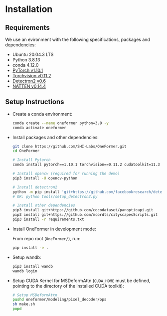 # Installation

## Requirements

We use an evironment with the following specifications, packages and dependencies:

- Ubuntu 20.04.3 LTS
- Python 3.8.13
- conda 4.12.0
- [PyTorch v1.10.1](https://pytorch.org/get-started/previous-versions/)
- [Torchvision v0.11.2](https://pytorch.org/get-started/previous-versions/)
- [Detectron2 v0.6](https://github.com/facebookresearch/detectron2/releases/tag/v0.6)
- [NATTEN v0.14.4](https://github.com/SHI-Labs/NATTEN/releases/tag/v0.14.4)

## Setup Instructions

- Create a conda environment:
  
  ```bash
  conda create --name oneformer python=3.8 -y
  conda activate oneformer
  ```

- Install packages and other dependencies:

  ```bash
  git clone https://github.com/SHI-Labs/OneFormer.git
  cd OneFormer

  # Install Pytorch
  conda install pytorch==1.10.1 torchvision==0.11.2 cudatoolkit=11.3 -c pytorch -c conda-forge

  # Install opencv (required for running the demo)
  pip3 install -U opencv-python

  # Install detectron2
  python -m pip install 'git+https://github.com/facebookresearch/detectron2.git#egg=detectron2'
  # OR: python tools/setup_detectron2.py

  # Install other dependencies
  pip3 install git+https://github.com/cocodataset/panopticapi.git
  pip3 install git+https://github.com/mcordts/cityscapesScripts.git
  pip3 install -r requirements.txt
  ```

- Install OneFormer in development mode:

  From repo root (`OneFormer/`), run:
  ```bash
  pip install -e .
  ```

- Setup wandb:

  ```bash
  pip3 install wandb
  wandb login
  ```

- Setup CUDA Kernel for MSDeformAttn (`CUDA_HOME` must be defined, pointing to the directory of the installed CUDA toolkit):

  ```bash
  # Setup MSDeformAttn
  pushd oneformer/modeling/pixel_decoder/ops
  sh make.sh
  popd
  ```
  